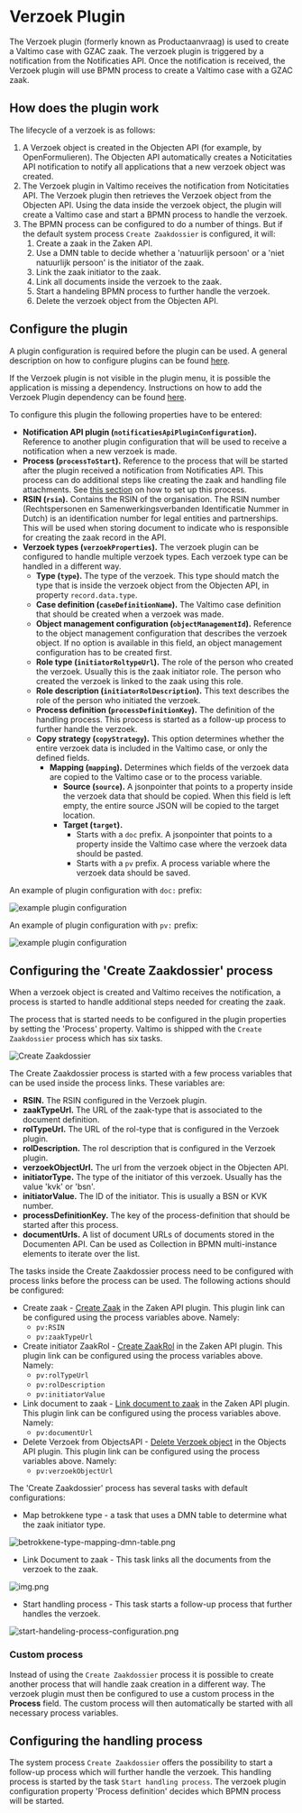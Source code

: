 # Verzoek Plugin

The Verzoek plugin (formerly known as Productaanvraag) is used to create a Valtimo case with GZAC zaak. The verzoek plugin is triggered by a notification from the Notificaties API. Once the notification is received, the Verzoek plugin will use BPMN process to create a Valtimo case with a GZAC zaak.

## How does the plugin work

The lifecycle of a verzoek is as follows:

1. A Verzoek object is created in the Objecten API (for example, by OpenFormulieren). The Objecten API automatically creates a Noticitaties API notification to notify all applications that a new verzoek object was created.
2. The Verzoek plugin in Valtimo receives the notification from Noticitaties API. The Verzoek plugin then retrieves the Verzoek object from the Objecten API. Using the data inside the verzoek object, the plugin will create a Valtimo case and start a BPMN process to handle the verzoek.
3. The BPMN process can be configured to do a number of things. But if the default system process `Create Zaakdossier` is configured, it will:
   1. Create a zaak in the Zaken API.
   2. Use a DMN table to decide whether a 'natuurlijk persoon' or a 'niet natuurlijk persoon' is the initiator of the zaak.
   3. Link the zaak initiator to the zaak.
   4. Link all documents inside the verzoek to the zaak.
   5. Start a handeling BPMN process to further handle the verzoek.
   6. Delete the verzoek object from the Objecten API.

## Configure the plugin

A plugin configuration is required before the plugin can be used. A general description on how to configure plugins can be found [here](../../plugins/configure-plugin.md).

If the Verzoek plugin is not visible in the plugin menu, it is possible the application is missing a dependency. Instructions on how to add the Verzoek Plugin dependency can be found [here](../../../nog-een-plek-geven/modules/zgw/verzoek.md).

To configure this plugin the following properties have to be entered:

* **Notification API plugin (`notificatiesApiPluginConfiguration`).** Reference to another plugin configuration that will be used to receive a notification when a new verzoek is made.
* **Process (`processToStart`).** Reference to the process that will be started after the plugin received a notification from Notificaties API. This process can do additional steps like creating the zaak and handling file attachments. See [this section](configure-verzoek-plugin.md#configuring-the--create-zaakdossier-process) on how to set up this process.
* **RSIN (`rsin`).** Contains the RSIN of the organisation. The RSIN number (Rechtspersonen en Samenwerkingsverbanden Identificatie Nummer in Dutch) is an identification number for legal entities and partnerships. This will be used when storing document to indicate who is responsible for creating the zaak record in the API.
* **Verzoek types (`verzoekProperties`).** The verzoek plugin can be configured to handle multiple verzoek types. Each verzoek type can be handled in a different way.
  * **Type (`type`).** The type of the verzoek. This type should match the type that is inside the verzoek object from the Objecten API, in property `record.data.type`.
  * **Case definition (`caseDefinitionName`).** The Valtimo case definition that should be created when a verzoek was made.
  * **Object management configuration (`objectManagementId`).** Reference to the object management configuration that describes the verzoek object. If no option is available in this field, an object management configuration has to be created first.
  * **Role type (`initiatorRoltypeUrl`).** The role of the person who created the verzoek. Usually this is the zaak initiator role. The person who created the verzoek is linked to the zaak using this role.
  * **Role description (`initiatorRolDescription`).** This text describes the role of the person who initiated the verzoek.
  * **Process definition (`processDefinitionKey`).** The definition of the handling process. This process is started as a follow-up process to further handle the verzoek.
  * **Copy strategy (`copyStrategy`).** This option determines whether the entire verzoek data is included in the Valtimo case, or only the defined fields.
    * **Mapping (`mapping`).** Determines which fields of the verzoek data are copied to the Valtimo case or to the process variable.
      * **Source (`source`).** A jsonpointer that points to a property inside the verzoek data that should be copied. When this field is left empty, the entire source JSON will be copied to the target location.
      * **Target (`target`).**
        * Starts with a `doc` prefix. A jsonpointer that points to a property inside the Valtimo case where the verzoek data should be pasted.
        * Starts with a `pv` prefix. A process variable where the verzoek data should be saved.

An example of plugin configuration with `doc:` prefix:

![example plugin configuration](../../../using-valtimo/plugin/verzoek/img/configure-plugin-with-doc-prefix.png)

An example of plugin configuration with `pv:` prefix:

![example plugin configuration](../../../using-valtimo/plugin/verzoek/img/configure-plugin-with-pv-prefix.png)

## Configuring the 'Create Zaakdossier' process

When a verzoek object is created and Valtimo receives the notification, a process is started to handle additional steps needed for creating the zaak.

The process that is started needs to be configured in the plugin properties by setting the 'Process' property. Valtimo is shipped with the `Create Zaakdossier` process which has six tasks.

![Create Zaakdossier](../../../using-valtimo/plugin/verzoek/img/create-zaakdossier-process.png)

The Create Zaakdossier process is started with a few process variables that can be used inside the process links. These variables are:

* **RSIN.** The RSIN configured in the Verzoek plugin.
* **zaakTypeUrl.** The URL of the zaak-type that is associated to the document definition.
* **rolTypeUrl.** The URL of the rol-type that is configured in the Verzoek plugin.
* **rolDescription.** The rol description that is configured in the Verzoek plugin.
* **verzoekObjectUrl.** The url from the verzoek object in the Objecten API.
* **initiatorType.** The type of the initiator of this verzoek. Usually has the value 'kvk' or 'bsn'.
* **initiatorValue.** The ID of the initiator. This is usually a BSN or KVK number.
* **processDefinitionKey.** The key of the process-definition that should be started after this process.
* **documentUrls.** A list of document URLs of documents stored in the Documenten API. Can be used as Collection in BPMN multi-instance elements to iterate over the list.

The tasks inside the Create Zaakdossier process need to be configured with process links before the process can be used. The following actions should be configured:

* Create zaak - [Create Zaak](configure-zaken-api-plugin.md#create-zaak) in the Zaken API plugin. This plugin link can be configured using the process variables above. Namely:
  * `pv:RSIN`
  * `pv:zaakTypeUrl`
* Create initiator ZaakRol - [Create ZaakRol](configure-zaken-api-plugin.md#create-zaakrol---natural-person) in the Zaken API plugin. This plugin link can be configured using the process variables above. Namely:
  * `pv:rolTypeUrl`
  * `pv:rolDescription`
  * `pv:initiatorValue`
* Link document to zaak - [Link document to zaak](configure-zaken-api-plugin.md#link-document-to-zaak) in the Zaken API plugin. This plugin link can be configured using the process variables above. Namely:
  * `pv:documentUrl`
* Delete Verzoek from ObjectsAPI - [Delete Verzoek object](configure-objecten-api-plugin.md#delete-object) in the Objects API plugin. This plugin link can be configured using the process variables above. Namely:
  * `pv:verzoekObjectUrl`

The 'Create Zaakdossier' process has several tasks with default configurations:

* Map betrokkene type - a task that uses a DMN table to determine what the zaak initiator type.

![betrokkene-type-mapping-dmn-table.png](../../../using-valtimo/plugin/verzoek/img/betrokkene-type-mapping-dmn-table.png)

* Link Document to zaak - This task links all the documents from the verzoek to the zaak.

![img.png](../../../using-valtimo/plugin/verzoek/img/document-urls-collection-example.png)

* Start handling process - This task starts a follow-up process that further handles the verzoek.

![start-handeling-process-configuration.png](../../../using-valtimo/plugin/verzoek/img/start-handeling-process-configuration.png)

### Custom process

Instead of using the `Create Zaakdossier` process it is possible to create another process that will handle zaak creation in a different way. The verzoek plugin must then be configured to use a custom process in the **Process** field. The custom process will then automatically be started with all necessary process variables.

## Configuring the handling process

The system process `Create Zaakdossier` offers the possibility to start a follow-up process which will further handle the verzoek. This handling process is started by the task `Start handling process`. The verzoek plugin configuration property 'Process definition' decides which BPMN process will be started.
